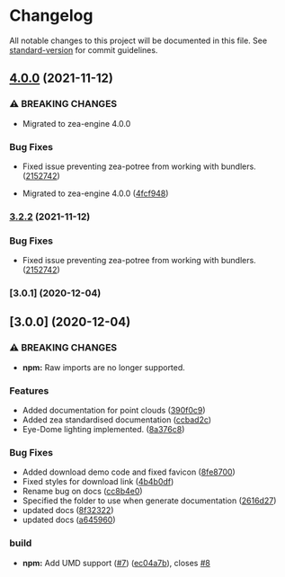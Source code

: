 # Changelog

All notable changes to this project will be documented in this file. See [standard-version](https://github.com/conventional-changelog/standard-version) for commit guidelines.

## [4.0.0](https://github.com/ZeaInc/zea-potree/compare/v3.2.0...v4.0.0) (2021-11-12)


### ⚠ BREAKING CHANGES

* Migrated to zea-engine 4.0.0

### Bug Fixes

* Fixed issue preventing zea-potree from working with bundlers. ([2152742](https://github.com/ZeaInc/zea-potree/commit/2152742a8c10d279c6a67aea8f21c27055c13e1c))


* Migrated to zea-engine 4.0.0 ([4fcf948](https://github.com/ZeaInc/zea-potree/commit/4fcf948fdc184907813523f613ee6d84c3202cae))

### [3.2.2](https://github.com/ZeaInc/zea-potree/compare/v3.2.0...v3.2.2) (2021-11-12)


### Bug Fixes

* Fixed issue preventing zea-potree from working with bundlers. ([2152742](https://github.com/ZeaInc/zea-potree/commit/2152742a8c10d279c6a67aea8f21c27055c13e1c))

### [3.0.1] (2020-12-04)

## [3.0.0] (2020-12-04)


### ⚠ BREAKING CHANGES

* **npm:** Raw imports are no longer supported.

### Features

* Added documentation for point clouds ([390f0c9](https://github.com/ZeaInc/zea-pointclouds/commit/390f0c9e87d764ab15ffce45df4ffe64ee0d5b53))
* Added zea standardised documentation ([ccbad2c](https://github.com/ZeaInc/zea-pointclouds/commit/ccbad2c75b152492830a69805f6b1575487244b5))
* Eye-Dome lighting implemented. ([8a376c8](https://github.com/ZeaInc/zea-pointclouds/commit/8a376c8de4d46ade3dbd7550a396db11bee544f8))


### Bug Fixes

* Added download demo code and fixed favicon ([8fe8700](https://github.com/ZeaInc/zea-pointclouds/commit/8fe870080b1571ec47959f69262b5a153074cb89))
* Fixed styles for download link ([4b4b0df](https://github.com/ZeaInc/zea-pointclouds/commit/4b4b0df6e2454aa856df2d946f59f627d4a0cff9))
* Rename bug on docs ([cc8b4e0](https://github.com/ZeaInc/zea-pointclouds/commit/cc8b4e0966393eb798c6ae90187a94991b3f0742))
* Specified the folder to use when generate documentation ([2616d27](https://github.com/ZeaInc/zea-pointclouds/commit/2616d271d7970789b0295f972ff85cfe84cb45cc))
* updated docs ([8f32322](https://github.com/ZeaInc/zea-pointclouds/commit/8f32322570374e08fe286277ec68ab836ba60635))
* updated docs ([a645960](https://github.com/ZeaInc/zea-pointclouds/commit/a645960f188ad7ad1702fd2f49b0b7a95fe27e3c))


### build

* **npm:** Add UMD support ([#7](https://github.com/ZeaInc/zea-pointclouds/issues/7)) ([ec04a7b](https://github.com/ZeaInc/zea-pointclouds/commit/ec04a7bf439202b951f9039a59fff2bf28e0f61c)), closes [#8](https://github.com/ZeaInc/zea-pointclouds/issues/8)
